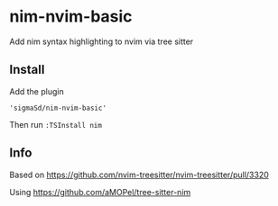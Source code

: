 # nim-nvim-basic
Add nim syntax highlighting to nvim via tree sitter

## Install

Add the plugin

```
'sigmaSd/nim-nvim-basic'
```

Then run `:TSInstall nim`

## Info

Based on https://github.com/nvim-treesitter/nvim-treesitter/pull/3320

Using https://github.com/aMOPel/tree-sitter-nim
